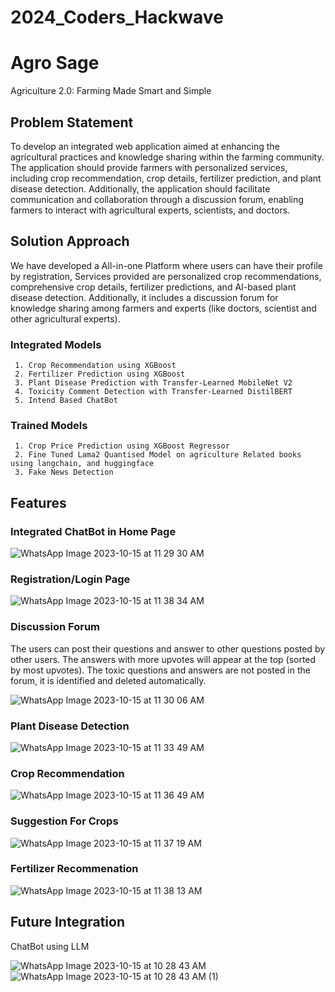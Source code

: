 # 2024_Coders_Hackwave

# Agro Sage 
Agriculture 2.0: Farming Made Smart and Simple

## Problem Statement

To develop an integrated web application aimed at enhancing the agricultural practices and knowledge sharing within the farming community. The application should provide farmers with personalized services, including crop recommendation, crop details, fertilizer prediction, and plant disease detection. Additionally, the application should facilitate communication and collaboration through a discussion forum, enabling farmers to interact with agricultural experts, scientists, and doctors.

## Solution Approach 

We have developed a All-in-one Platform where users can have their profile by registration, Services provided are personalized crop recommendations, comprehensive crop details, fertilizer predictions, and AI-based plant disease detection. Additionally, it includes a discussion forum for knowledge sharing among farmers and experts (like doctors, scientist and other agricultural experts). 

  ### Integrated Models
  
     1. Crop Recommendation using XGBoost
     2. Fertilizer Prediction using XGBoost
     3. Plant Disease Prediction with Transfer-Learned MobileNet V2
     4. Toxicity Comment Detection with Transfer-Learned DistilBERT
     5. Intend Based ChatBot

  ### Trained Models

     1. Crop Price Prediction using XGBoost Regressor
     2. Fine Tuned Lama2 Quantised Model on agriculture Related books using langchain, and huggingface
     3. Fake News Detection
     
## Features

  ### Integrated ChatBot in Home Page

![WhatsApp Image 2023-10-15 at 11 29 30 AM](https://github.com/SriSailaAS/2024_Coders_Hackwave/assets/89289311/8469834a-1878-4672-80fd-9bd24d0fc7f4)

  ### Registration/Login Page
  
![WhatsApp Image 2023-10-15 at 11 38 34 AM](https://github.com/SriSailaAS/2024_Coders_Hackwave/assets/89289311/48678d13-9c02-4e3f-87b0-79f4f79369f6)

  ### Discussion Forum

The users can post their questions and answer to other questions posted by other users. The answers with more upvotes will appear at the top (sorted by most upvotes). The toxic questions and answers are not posted in the forum, it is identified and deleted automatically.

  ![WhatsApp Image 2023-10-15 at 11 30 06 AM](https://github.com/SriSailaAS/2024_Coders_Hackwave/assets/89289311/40fa797a-e9c2-493d-a7c4-056e5a04592c)


### Plant Disease Detection

![WhatsApp Image 2023-10-15 at 11 33 49 AM](https://github.com/SriSailaAS/2024_Coders_Hackwave/assets/89289311/850fe155-ae17-49e8-8909-735410633517)


### Crop Recommendation

![WhatsApp Image 2023-10-15 at 11 36 49 AM](https://github.com/SriSailaAS/2024_Coders_Hackwave/assets/89289311/5084975e-eeca-4000-89a2-97d88dc645e3)

### Suggestion For Crops

![WhatsApp Image 2023-10-15 at 11 37 19 AM](https://github.com/SriSailaAS/2024_Coders_Hackwave/assets/89289311/dea71cea-58fc-4589-9ee8-1a62bbf15496)


### Fertilizer Recommenation
  
![WhatsApp Image 2023-10-15 at 11 38 13 AM](https://github.com/SriSailaAS/2024_Coders_Hackwave/assets/89289311/2237fcb6-5ffd-4596-9b90-73d0634c929e)


## Future Integration

ChatBot using LLM

![WhatsApp Image 2023-10-15 at 10 28 43 AM](https://github.com/SriSailaAS/2024_Coders_Hackwave/assets/89289311/65cf216b-8875-4f2d-9be1-512bff2d6016)
![WhatsApp Image 2023-10-15 at 10 28 43 AM (1)](https://github.com/SriSailaAS/2024_Coders_Hackwave/assets/89289311/b70a5030-e226-45fb-926c-ee4b43025a08)








  
     
